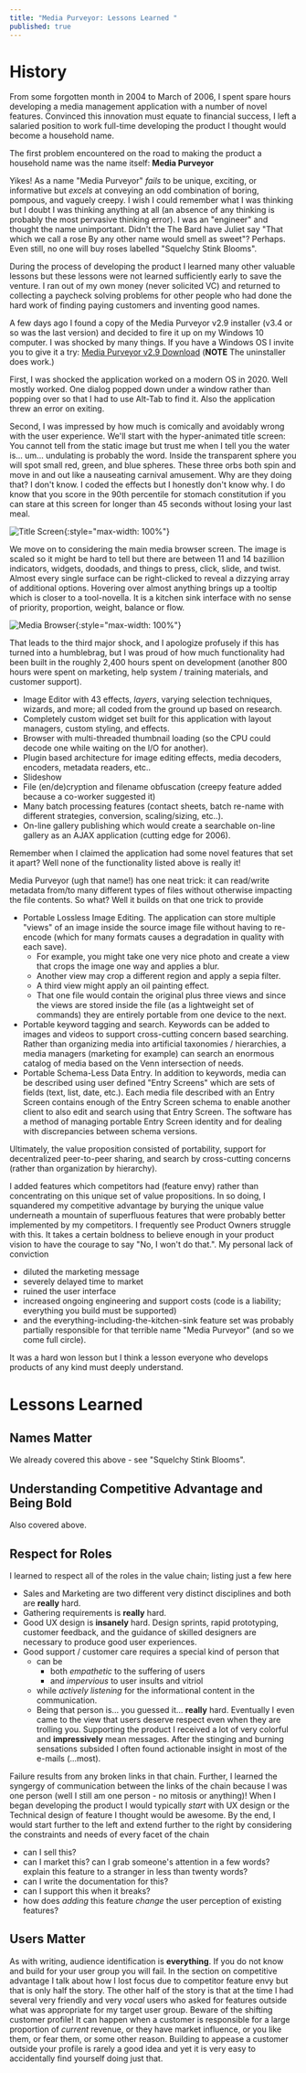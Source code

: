 ```yaml
---
title: "Media Purveyor: Lessons Learned "
published: true
---
```


# History
From some forgotten month in 2004 to March of 2006, I spent spare hours developing a media management application with a number of novel features. Convinced this innovation must equate to financial success, I left a salaried position to work full-time developing the product I thought would become a household name.

The first problem encountered on the road to making the product a household name was the name itself: **Media Purveyor**

Yikes! As a name "Media Purveyor" _fails_ to be unique, exciting, or informative but _excels_ at conveying an odd combination of 
boring, pompous, and vaguely creepy. I wish I could remember what I was thinking but I doubt I was thinking anything at all (an absence of any thinking is probably the most pervasive thinking error). I was an "engineer" and thought the name unimportant. Didn't the The Bard have Juliet say "That which we call a rose By any other name would smell as sweet"? Perhaps. Even still, no one will buy roses labelled "Squelchy Stink Blooms". 

During the process of developing the product I learned many other valuable lessons but these lessons were not learned sufficiently early to save the venture. I ran out of my own money (never solicited VC) and returned to collecting a paycheck solving problems for other people who had done the hard work of finding paying customers and inventing good names. 

A few days ago I found a copy of the Media Purveyor v2.9 installer (v3.4 or so was the last version) and decided to fire it up on my Windows 10 computer. I was shocked by many things. If you have a Windows OS I invite you to give it a try: [Media Purveyor v2.9 Download](/assets/MediaPurveyorSetup29.exe) (**NOTE** The uninstaller does work.)

First, I was shocked the application worked on a modern OS in 2020. Well mostly worked. One dialog popped down under a window rather than popping over so that I had to use Alt-Tab to find it. Also the application threw an error on exiting.

Second, I was impressed by how much is comically and avoidably wrong with the user experience. We'll start with the hyper-animated title screen: You cannot tell from the static image but trust me when I tell you the water is... um... undulating is probably the word. Inside the transparent sphere you will spot small red, green, and blue spheres. These three orbs both spin and move in and out like a nauseating carnival amusement. Why are they doing that? I don't know. I coded the effects but I honestly don't know why. I do know that you score in the 90th percentile for stomach constitution if you can stare at this screen for longer than 45 seconds without losing your last meal. 

![Title Screen](/assets/MediaPurveyorTitleScreen.jpg){:style="max-width: 100%"}

We move on to considering the main media browser screen. The image is scaled so it might be hard to tell but there are between 11 and 14 bazillion indicators, widgets, doodads, and things to press, click, slide, and twist. Almost every single surface can be right-clicked to reveal a dizzying array of additional options. Hovering over almost anything brings up a tooltip which is closer to a tool-novella. It is a kitchen sink interface with no sense of priority, proportion, weight, balance or flow. 

![Media Browser](/assets/MediaPurveyorBrowserScaled.jpg){:style="max-width: 100%"}

That leads to the third major shock, and I apologize profusely if this has turned into a humblebrag, but I was proud of how much functionality had been built in the roughly 2,400 hours spent on development (another 800 hours were spent on marketing, help system / training materials, and customer support).  
* Image Editor with 43 effects, _layers_, varying selection techniques, wizards, and more; all coded from the ground up based on research.
* Completely custom widget set built for this application with layout managers, custom styling, and effects.
* Browser with multi-threaded thumbnail loading (so the CPU could decode one while waiting on the I/O for another).
* Plugin based architecture for image editing effects, media decoders, encoders, metadata readers, etc..
* Slideshow
* File (en/de)cryption and filename obfuscation (creepy feature added because a co-worker suggested it)
* Many batch processing features (contact sheets, batch re-name with different strategies, conversion, scaling/sizing, etc..).
* On-line gallery publishing which would create a searchable on-line gallery as an AJAX application (cutting edge for 2006).

Remember when I claimed the application had some novel features that set it apart? Well none of the functionality listed above is really it! 

Media Purveyor (ugh that name!) has one neat trick: it can read/write metadata from/to many different types of files without otherwise impacting the file contents. So what? Well it builds on that one trick to provide
* Portable Lossless Image Editing. The application can store multiple "views" of an image inside the source image file without having to re-encode (which for many formats causes a degradation in quality with each save). 
  * For example, you might take one very nice photo and create a view that crops the image one way and applies a blur. 
  * Another view may crop a different region and apply a sepia filter. 
  * A third view might apply an oil painting effect. 
  * That one file would contain the original plus three views and since the views are stored inside the file (as a lightweight set of commands) they are entirely portable from one device to the next.
* Portable keyword tagging and search. Keywords can be added to images and videos to support cross-cutting concern based searching. Rather than organizing media into artificial taxonomies / hierarchies, a media managers (marketing for example) can search an enormous catalog of media based on the Venn intersection of needs. 
* Portable Schema-Less Data Entry. In addition to keywords, media can be described using user defined "Entry Screens" which are sets of fields (text, list, date, etc.). Each media file described with an Entry Screen contains enough of the Entry Screen schema to enable another client to also edit and search using that Entry Screen. The software has a method of managing portable Entry Screen identity and for dealing with discrepancies between schema versions. 

Ultimately, the value proposition consisted of portability, support for decentralized peer-to-peer sharing, and search by cross-cutting concerns (rather than organization by hierarchy). 

I added features which competitors had (feature envy) rather than concentrating on this unique set of value propositions. In so doing, I squandered my competitive advantage by burying the unique value underneath a mountain of superfluous features that were probably better implemented by my competitors. I frequently see Product Owners struggle with this. It takes a certain boldness to believe enough in your product vision to have the courage to say "No, I won't do that.". My personal lack of conviction
* diluted the marketing message
* severely delayed time to market
* ruined the user interface 
* increased ongoing engineering and support costs (code is a liability; everything you build must be supported)
* and the everything-including-the-kitchen-sink feature set was probably partially responsible for that terrible name "Media Purveyor" (and so we come full circle). 


It was a hard won lesson but I think a lesson everyone who develops products of any kind must deeply understand.


# Lessons Learned
## Names Matter
We already covered this above - see "Squelchy Stink Blooms".

## Understanding Competitive Advantage and Being Bold
Also covered above.

## Respect for Roles
I learned to respect all of the roles in the value chain; listing just a few here
* Sales and Marketing are two different very distinct disciplines and both are **really** hard.
* Gathering requirements is **really** hard.
* Good UX design is **insanely** hard. Design sprints, rapid prototyping, customer feedback, and the guidance of skilled designers are necessary to produce good user experiences.
* Good support / customer care requires a special kind of person that 
  * can be 
    * both _empathetic_ to the suffering of users
    * and _impervious_ to user insults and vitriol
  * while _actively listening_ for the informational content in the communication. 
  * Being that person is... you guessed it... **really** hard. Eventually I even came to the view that users deserve respect even when they are trolling you. Supporting the product I received a lot of very colorful and **impressively** mean messages. After the stinging and burning sensations subsided I often found actionable insight in most of the e-mails (...most).

Failure results from any broken links in that chain. Further, I learned the syngergy of communication between the links of the chain because I was one person (well I still am one person - no mitosis or anything)! When I began developing the product I would typically _start_ with UX design or the Technical design of feature I thought would be awesome. By the end, I would start further to the left and extend further to the right by considering the constraints and needs of every facet of the chain
* can I sell this?
* can I market this? can I grab someone's attention in a few words? explain this feature to a stranger in less than twenty words?
* can I write the documentation for this?
* can I support this when it breaks?
* how does _adding_ this feature _change_ the user perception of existing features?

## Users Matter
As with writing, audience identification is **everything**. If you do not know and build for your user group you will fail. In the section on competitive advantage I talk about how I lost focus due to competitor feature envy but that is only half the story. The other half of the story is that at the time I had several very friendly and very _vocal_ users who asked for features outside what was appropriate for my target user group. Beware of the shifting customer profile! It can happen when a customer is responsible for a large proportion of _current_ revenue, or they have market influence, or you like them, or fear them, or some other reason. Building to appease a customer outside your profile is rarely a good idea and yet it is very easy to accidentally find yourself doing just that. 
